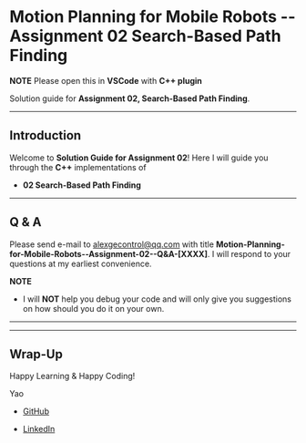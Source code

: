 # Motion Planning for Mobile Robots -- Assignment 02 Search-Based Path Finding

**NOTE** Please open this in **VSCode** with **C++ plugin**

Solution guide for **Assignment 02, Search-Based Path Finding**. 

---

## Introduction

Welcome to **Solution Guide for Assignment 02**! Here I will guide you through the **C++** implementations of

* **02 Search-Based Path Finding**

---

## Q & A

Please send e-mail to alexgecontrol@qq.com with title **Motion-Planning-for-Mobile-Robots--Assignment-02--Q&A-[XXXX]**. I will respond to your questions at my earliest convenience.

**NOTE**

* I will **NOT** help you debug your code and will only give you suggestions on how should you do it on your own.

---

---

## Wrap-Up

Happy Learning & Happy Coding!

Yao

* [GitHub](https://github.com/AlexGeControl/Motion-Planning-for-Mobile-Robots)

* [LinkedIn](https://www.linkedin.com/in/yao-ge-765315a0/)